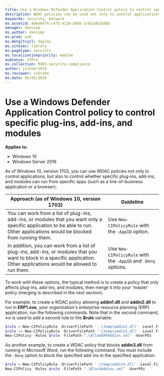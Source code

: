 ```yaml
---
title: Use a Windows Defender Application Control policy to control specific plug-ins, add-ins, and modules  (Windows 10)
description: WDAC policies can be used not only to control applications, but also to control whether specific plug-ins, add-ins, and modules can run from specific apps.
keywords: security, malware
ms.assetid: 8d6e0474-c475-411b-b095-1c61adb2bdbb
manager: dansimp
ms.author: dansimp
ms.prod: w10
ms.mktglfcycl: deploy
ms.sitesec: library
ms.pagetype: security
ms.localizationpriority: medium
audience: ITPro
ms.collection: M365-security-compliance
author: jsuther1974
ms.reviewer: isbrahm
ms.date: 05/03/2018
---
```


# Use a Windows Defender Application Control policy to control specific plug-ins, add-ins, and modules 

**Applies to:**

-   Windows 10
-   Windows Server 2016

As of Windows 10, version 1703, you can use WDAC policies not only to control applications, but also to control whether specific plug-ins, add-ins, and modules can run from specific apps (such as a line-of-business application or a browser):

| Approach (as of Windows 10, version 1703) | Guideline |
|---|---|
| You can work from a list of plug-ins, add-ins, or modules that you want only a specific application to be able to run. Other applications would be blocked from running them. | Use `New-CIPolicyRule` with the `-AppID` option. |
| In addition, you can work  from a list of plug-ins, add-ins, or modules that you want to block in a specific application. Other applications would be allowed to run them. | Use `New-CIPolicyRule` with the `-AppID` and `-Deny` options. |

To work with these options, the typical method is to create a policy that only affects plug-ins, add-ins, and modules, then merge it into your 'master' policy (merging is described in the next section).

For example, to create a WDAC policy allowing **addin1.dll** and **addin2.dll** to run in **ERP1.exe**, your organization's enterprise resource planning (ERP) application, run the following commands. Note that in the second command, **+=** is used to add a second rule to the **$rule** variable:

```powershell
$rule = New-CIPolicyRule -DriverFilePath '..\temp\addin1.dll' -Level FileName -AppID '.\ERP1.exe'
$rule += New-CIPolicyRule -DriverFilePath '.\temp\addin1.dll' -Level FileName -AppID '.\ERP1.exe'
New-CIPolicy -Rules $rule -FilePath ".\AllowERPAddins.xml" -UserPEs
```

As another example, to create a WDAC policy that blocks **addin3.dll** from running in Microsoft Word, run the following command. You must include the `-Deny` option to block the specified add-ins in the specified application:

```powershell
$rule = New-CIPolicyRule -DriverFilePath '.\temp\addin3.dll' -Level FileName -Deny -AppID '.\winword.exe'
New-CIPolicy -Rules $rule -FilePath ".\BlockAddins.xml" -UserPEs
```
